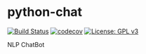 # python-chat 
[![Build Status](https://travis-ci.org/amgsnt/python-chat.png?branch=develop)](https://travis-ci.org/amgsnt/python-chat)
[![codecov](https://codecov.io/gh/amgsnt/python-chat/branch/develop/graph/badge.svg)](https://codecov.io/gh/amgsnt/python-chat)
[![License: GPL v3](https://img.shields.io/badge/License-GPLv3-blue.svg)](https://www.gnu.org/licenses/gpl-3.0)

NLP ChatBot
